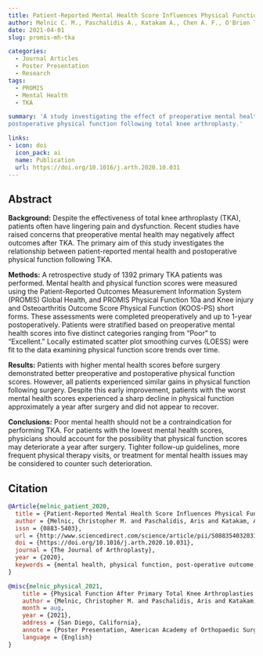 ```yaml
---
title: Patient-Reported Mental Health Score Influences Physical Function After Primary Total Knee Arthroplasty
author: Melnic C. M., Paschalidis A., Katakam A., Chen A. F., O'Brien T. M., Sisodia R. C., Bedair H. S., Heng M.
date: 2021-04-01
slug: promis-mh-tka

categories:
  - Journal Articles
  - Poster Presentation
  - Research
tags:
  - PROMIS
  - Mental Health
  - TKA

summary: 'A study investigating the effect of preoperative mental health on
postoperative physical function following total knee arthroplasty.'

links:
- icon: doi
  icon_pack: ai
  name: Publication
  url: https://doi.org/10.1016/j.arth.2020.10.031
---
```


## Abstract

**Background:**
Despite the effectiveness of total knee arthroplasty (TKA), patients often have
lingering pain and dysfunction. Recent studies have raised concerns that
preoperative mental health may negatively affect outcomes after TKA. The primary
aim of this study investigates the relationship between patient-reported mental
health and postoperative physical function following TKA.

**Methods:**
A retrospective study of 1392 primary TKA patients was performed. Mental health
and physical function scores were measured using the Patient-Reported Outcomes
Measurement Information System (PROMIS) Global Health, and PROMIS Physical
Function 10a and Knee injury and Osteoarthritis Outcome Score Physical Function
(KOOS-PS) short forms. These assessments were completed preoperatively and up to
1-year postoperatively. Patients were stratified based on preoperative mental
health scores into five distinct categories ranging from “Poor” to “Excellent.”
Locally estimated scatter plot smoothing curves (LOESS) were fit to the data
examining physical function score trends over time.

**Results:**
Patients with higher mental health scores before surgery demonstrated better
preoperative and postoperative physical function scores. However, all patients
experienced similar gains in physical function following surgery. Despite this
early improvement, patients with the worst mental health scores experienced a
sharp decline in physical function approximately a year after surgery and did
not appear to recover.

**Conclusions:**
Poor mental health should not be a contraindication for performing TKA. For
patients with the lowest mental health scores, physicians should account for the
possibility that physical function scores may deteriorate a year after surgery.
Tighter follow-up guidelines, more frequent physical therapy visits, or
treatment for mental health issues may be considered to counter such
deterioration.

## Citation

```bibtex
@Article{melnic_patient_2020,
  title = {Patient-Reported Mental Health Score Influences Physical Function After Primary Total Knee Arthroplasty},
  author = {Melnic, Christopher M. and Paschalidis, Aris and Katakam, Akhil and Bedair, Hany S. and Heng, Marilyn and Chen, Antonia F. and O’Brien, Todd M. and Sisodia, Rachel C.},
  issn = {0883-5403},
  url = {http://www.sciencedirect.com/science/article/pii/S0883540320311293},
  doi = {https://doi.org/10.1016/j.arth.2020.10.031},
  journal = {The Journal of Arthroplasty},
  year = {2020},
  keywords = {mental health, physical function, post-operative outcome, {PROMIS}, total knee arthroplasty}
}

@misc{melnic_physical_2021,
	title = {Physical Function After Primary Total Knee Arthroplasties (TKAs) Stratified by Pre-operative Patient-Reported Mental Health Score},
	author = {Melnic, Christopher M. and Paschalidis, Aris and Katakam, Akhil and Bedair, Hany S. and Heng, Marilyn and Chen, Antonia F. and O’Brien, Todd M. and Sisodia, Rachel C.},
	month = aug,
	year = {2021},
	address = {San Diego, California},
	annote = {Poster Presentation, American Academy of Orthopaedic Surgeons 2021 Annual Meeting},
	language = {English}
}
```

